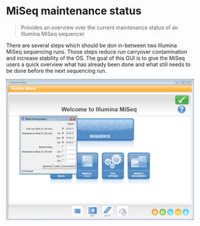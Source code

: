 # MiSeq maintenance status
> Provides an overview over the current maintenance status of an Illumina MiSeq sequencer

There are several steps which should be don in-between two Illumina MiSeq sequencing runs.
Those steps reduce run carryover contamination and increase stability of the OS.
The goal of this GUI is to give the MiSeq users a quick overview what has already
been done and what still needs to be done before the next sequencing run.

![](maintenance_status_screenshot.png)
